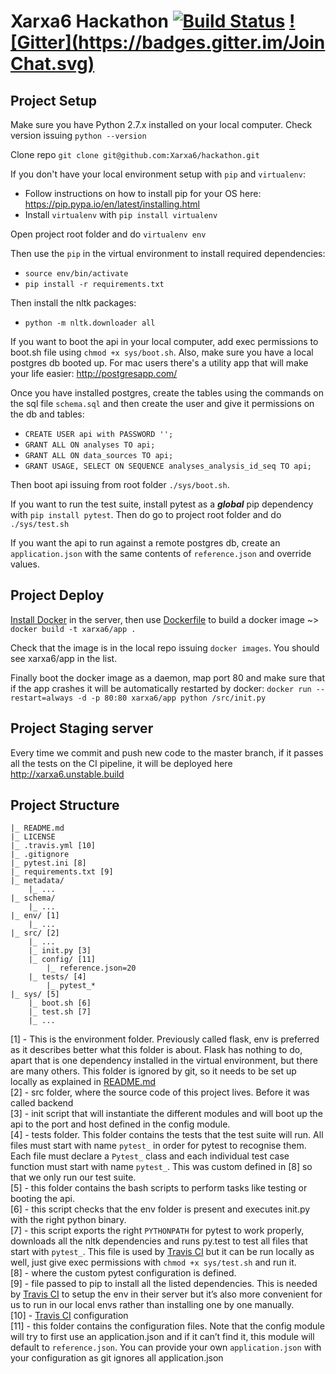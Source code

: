 Xarxa6 Hackathon  [![Build Status](https://travis-ci.org/Xarxa6/hackathon.svg?branch=master)](https://travis-ci.org/Xarxa6/hackathon) [![Gitter](https://badges.gitter.im/Join Chat.svg)](https://gitter.im/Xarxa6/hackathon?utm_source=badge&utm_medium=badge&utm_campaign=pr-badge&utm_content=badge)
=================

Project Setup
------------------------
Make sure you have Python 2.7.x installed on your local computer. Check version issuing `python --version`

Clone repo
`git clone git@github.com:Xarxa6/hackathon.git`

If you don't have your local environment setup with `pip` and `virtualenv`:
- Follow instructions on how to install pip for your OS here: https://pip.pypa.io/en/latest/installing.html
- Install `virtualenv` with `pip install virtualenv`

Open project root folder and do `virtualenv env`

Then use the `pip` in the virtual environment to install required dependencies:
- `source env/bin/activate`
- `pip install -r requirements.txt`

Then install the nltk packages:
- `python -m nltk.downloader all`

If you want to boot the api in your local computer, add exec permissions to boot.sh file using `chmod +x sys/boot.sh`. Also, make sure you have a local postgres db booted up. For mac users there's a utility app that will make your life easier: http://postgresapp.com/

Once you have installed postgres, create the tables using the commands on the sql file `schema.sql` and then create the user and give it permissions on the db and tables:
- `CREATE USER api with PASSWORD '';`
- `GRANT ALL ON analyses TO api;`
- `GRANT ALL ON data_sources TO api;`
- `GRANT USAGE, SELECT ON SEQUENCE analyses_analysis_id_seq TO api;`

Then boot api issuing from root folder `./sys/boot.sh`.

If you want to run the test suite, install pytest as a ***global*** pip dependency with `pip install pytest`. Then do go to project root folder and do `./sys/test.sh`

If you want the api to run against a remote postgres db, create an `application.json` with the same contents of `reference.json` and override values.

Project Deploy
--------
<a href="https://docs.docker.com/installation/">Install Docker</a> in the server, then use [Dockerfile](Dockerfile) to build a docker image ~> `docker build -t xarxa6/app .`

Check that the image is in the local repo issuing `docker images`. You should see xarxa6/app in the list.

Finally boot the docker image as a daemon, map port 80 and make sure that if the app crashes it will be automatically restarted by docker:
`docker run --restart=always -d -p 80:80 xarxa6/app python /src/init.py`


Project Staging server
------------
Every time we commit and push new code to the master branch, if it passes all the tests on the CI pipeline, it will be deployed here <a href="http://xarxa6.unstable.build">http://xarxa6.unstable.build</a>

Project Structure
----------------------

    |_ README.md
    |_ LICENSE
    |_ .travis.yml [10]
    |_ .gitignore
    |_ pytest.ini [8]
    |_ requirements.txt [9]
    |_ metadata/
        |_ ...
    |_ schema/
        |_ ...
    |_ env/ [1]
        |_ ...
    |_ src/ [2]
        |_ ...
        |_ init.py [3]
        |_ config/ [11]
            |_ reference.json=20
        |_ tests/ [4]
            |_ pytest_*
    |_ sys/ [5]
        |_ boot.sh [6]
        |_ test.sh [7]
        |_ ...

[1] - This is the environment folder. Previously called flask, env is preferred as it describes better what this folder is about. Flask has nothing to do, apart that is one dependency installed in the virtual environment, but there are many others. This folder is ignored by git, so it needs to be set up locally as explained in [README.md](README.md)
<br>[2] - src folder, where the source code of this project lives. Before it was called backend
<br>[3] - init script that will instantiate the different modules and will boot up the api to the port and host defined in the config module.
<br>[4] - tests folder. This folder contains the tests that the test suite will run. All files must start with name `pytest_` in order for pytest to recognise them. Each file must declare a `Pytest_` class and each individual test case function must start with name `pytest_`. This was custom defined in [8] so that we only run our test suite.
<br>[5] - this folder contains the bash scripts to perform tasks like testing or booting the api.
<br>[6] - this script checks that the env folder is present and executes init.py with the right python binary.
<br>[7] - this script exports the right `PYTHONPATH` for pytest to work properly, downloads all the nltk dependencies and runs py.test to test all files that start with `pytest_`. This file is used by <a href="https://travis-ci.org/Xarxa6/hackathon">Travis CI</a> but it can be run locally as well, just give exec permissions with `chmod +x sys/test.sh` and run it.
<br>[8] - where the custom pytest configuration is defined.
<br>[9] - file passed to pip to install all the listed dependencies. This is needed by <a href="https://travis-ci.org/Xarxa6/hackathon">Travis CI</a> to setup the env in their server but it’s also more convenient for us to run in our local envs rather than installing one by one manually.
<br>[10] - <a href="https://travis-ci.org/Xarxa6/hackathon">Travis CI</a> configuration
<br>[11] - this folder contains the configuration files. Note that the config module will try to first use an application.json and if it can’t find it, this module will default to `reference.json`. You can provide your own `application.json` with your configuration as git ignores all application.json
